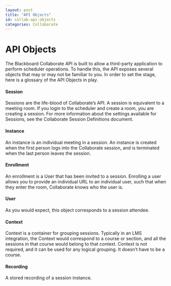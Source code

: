 ```yaml
---
layout: post
title: "API Objects"
id: collab-api-objects
categories: Collaborate
---
```


# API Objects
The Blackboard Collaborate API is built to allow a third-party application to perform scheduler operations. To handle this, the API exposes several objects that may or may not be familiar to you. In order to set the stage, here is a glossary of the API Objects in play.

#### Session
Sessions are the life-blood of Collaborate’s API. A session is equivalent to a meeting room. If you login to the scheduler and create a room, you are creating a session. For more information about the settings available for Sessions, see the Collaborate Session Definitions document.

#### Instance
An instance is an individual meeting in a session. An instance is created when the first person logs into the Collaborate session, and is terminated when the last person leaves the session.

#### Enrollment
An enrollment is a User that has been invited to a session. Enrolling a user allows you to provide an individual URL to an individual user, such that when they enter the room, Collaborate knows who the user is.

#### User
As you would expect, this object corresponds to a session attendee.

#### Context
Context is a container for grouping sessions. Typically in an LMS integration, the Context would correspond to a course or section, and all the sessions in that course would belong to that context. Context is not required, and it can be used for any logical grouping. It doesn’t have to be a course.

#### Recording
A stored recording of a session instance.